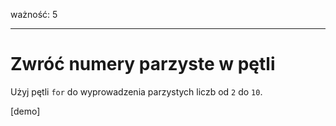 ważność: 5

---

# Zwróć numery parzyste w pętli

Użyj pętli `for` do wyprowadzenia parzystych liczb od `2` do `10`.

[demo]
